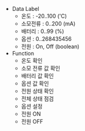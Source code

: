 - Data Label
    - 온도 : -20..100 ('C)
    - 소모전류 : 0..200 (mA)
    - 배터리 : 0..99 (%)
    - 옵션 : 0..268435456
    - 전원 : On, Off (boolean)
- Function 
    - 온도 확인
    - 소모 전류 값 확인
    - 배터리 값 확인
    - 옵션 값 확인
    - 전원 상태 확인
    - 전체 상태 점검
    - 옵션 설정
    - 전원 ON
    - 전원 OFF